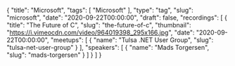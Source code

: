 {
  "title": "Microsoft",
  "tags": [
    "Microsoft"
  ],
  "type": "tag",
  "slug": "microsoft",
  "date": "2020-09-22T00:00:00",
  "draft": false,
  "recordings": [
    {
      "title": "The Future of C",
      "slug": "the-future-of-c",
      "thumbnail": "https://i.vimeocdn.com/video/964019398_295x166.jpg",
      "date": "2020-09-22T00:00:00",
      "meetups": [
        {
          "name": "Tulsa .NET User Group",
          "slug": "tulsa-net-user-group"
        }
      ],
      "speakers": [
        {
          "name": "Mads Torgersen",
          "slug": "mads-torgersen"
        }
      ]
    }
  ]
}